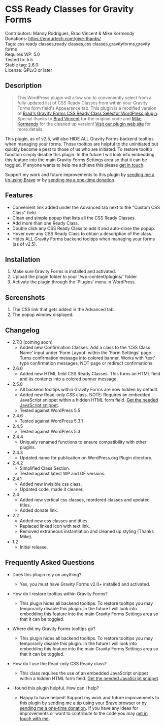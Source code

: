 # CSS Ready Classes for Gravity Forms

Contributors: Manny Rodrigues, Brad Vincent & Mike Kormendy  
Donations: https://endurtech.com/give-thanks/  
Tags: css ready classes,ready classes,css classes,gravityforms,gravity forms  
Requires WP: 5.0  
Tested to: 5.5  
Stable tag: 2.6.0  
License: GPLv3 or later  

## Description

> This WordPress plugin will allow you to conveniently select from a fully updated list of CSS Ready Classes from within your Gravity Forms form field's Appearance tab. This plugin is a modified version of [Brad's Gravity Forms CSS Ready Class Selector WordPress plugin](https://wordpress.org/plugins/gravity-forms-css-ready-selector/). Special thanks to [Brad Vincent](https://profiles.wordpress.org/bradvin/) for the original code and [Mike Kormendy](https://github.com/mkormendy) for the cleaned up version! [Visit our plugin web site](https://endurtech.com/css-ready-classes-plugin/) for more details.  

This plugin, as of v2.5, will also HIDE ALL Gravity Forms backend tooltips when managing your forms. Those tooltips are helpful to the uninitiated but quickly become a pest to those of us who are initiated. To restore tooltip function simply disable this plugin. In the future I will look into embedding this feature into the main Gravity Forms Settings area so that it can be toggled. If anyone wants to help me achieve this please [get in touch](https://endurtech.com/contact/).  

Support my work and future improvements to this plugin by [sending me a tip using Brave](https://endurtech.com/send-a-tip-using-the-brave-browser/) or by [sending me a one-time donation](https://endurtech.com/give-thanks/).  

## Features

* Convenient link added under the Advanced tab next to the "Custom CSS Class" field.
* Clean and simple popup that lists all the CSS Ready Classes.
* Add more than one Ready Class.
* Double click any CSS Ready Class to add it and auto-close the popup.
* Hover over any CSS Ready Class to obtain a description of the class.
* Hides ALL Gravity Forms backend tooltips when managing your forms (as of v2.5).

## Installation

1. Make sure Gravity Forms is installed and activated.
2. Upload the plugin folder to your '/wp-content/plugins/' folder.
3. Activate the plugin through the 'Plugins' menu in WordPress.

## Screenshots

1. The CSS link that gets added in the Advanced tab.
2. The popup window displayed.

## Changelog

* 2.7.0 (coming soon)
  * Added new Confirmation Classes. Add a class to the 'CSS Class Name' input under 'Form Layout' within the 'Form Settings' page. Turns confirmation message into colored banner. Works with 'text' type confirmation messages, NOT page or redirect confirmations.
* 2.6.0
  * Added new HTML field CSS Ready Classes. This turns an HTML field and its contents into a colored banner message.
* 2.5.0
  * All backend tooltips within Gravity Forms are now hidden by default.
  * Added new Read-only CSS class. NOTE: Requires an embedded JavaScript snippet within a hidden HTML form field. [Get the needed JavaScript snippet](https://endurtech.com/how-to-disable-or-hide-gravity-forms-tooltips-in-backend/).
  * Tested against WordPress 5.5
* 2.4.6
  * Tested against WordPress 5.3.1
* 2.4.5
  * Tested against WordPress 5.3
* 2.4.4
  * Uniquely renamed functions to ensure compatibility with other plugins.
* 2.4.3
  * Updated name for publication on WordPress.org Plugin directory.
* 2.4.2
  * Simplified Class Section.
  * Tested against latest WP and GF versions.
* 2.4.1
  * Added new invisible css class.
  * Updated code, made it cleaner.
* 2.4
  * Added new vertical css classes, reordered classes and updated titles.
  * Added donate link.
* 2.2
  * Added new css classes and titles.
  * Replaced linked icon with text link.
  * Removed extraneous instantiation and cleaned up styling (Thanks Mike).
* 1.2
  * Initial release.  

## Frequently Asked Questions

* Does this plugin rely on anything?
  * Yes, you must have Gravity Forms v2.0+ installed and activated.

* How do I restore tooltips within Gravity Forms?
  * This plugin hides all backend tooltips. To restore tooltips you may temporarily disable this plugin. In the future I will look into embedding this feature into the main Gravity Forms Settings area so that it can be toggled.

* Where did my Gravity Forms tooltips go?
  * This plugin hides all backend tooltips. To restore tooltips you may temporarily disable this plugin. In the future I will look into embedding this feature into the main Gravity Forms Settings area so that it can be toggled.

* How do I use the Read-only CSS Ready class?
  * This class requires the use of an embedded JavaScript snippet within a hidden HTML form field. [Get the needed JavaScript snippet](https://endurtech.com/how-to-disable-or-hide-gravity-forms-tooltips-in-backend/).

* I found this plugin helpful. How can I help?
  * Happy to have helped! Support my work and future improvements to this plugin by [sending me a tip using your Brave browser](https://endurtech.com/send-a-tip-using-the-brave-browser/) or by [sending me a one-time donation](https://endurtech.com/give-thanks/). If you have any ideas for improvements or want to contribute to the code you may [get in touch with me](https://endurtech.com/contact/).